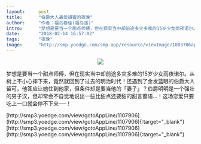 ```yaml
---
layout:     post
title:      "伯爵大人最爱甜蜜的夜晚"
author:     "作者：福岛春佳(福岛遥)"
intro:      "梦想是要当一个甜点师傅，但在现实当中却前途多灾多难的15岁少女雨夜诺尔。从树上不小心摔下来，竟然就回到了过去的明治时代！还遇到了金发蓝眼的伯爵大人留可，他答应让她住到他家，但条件却是要当他的「妻子」？伯爵明明是一个强壮的男子汉，但却常会不自觉地说出一些比甜点还要甜的甜言蜜语…！这场恋爱只要吃上一口就会停不下来──！"
date:       "2018-02-14 16:57:02"
tags:       "夜晚"
image:      "http://smp.yoedge.com/smp-app/resource/viewImage/1003706appline.png"
---
```

<div style="text-align: center">
<p><img src="http://smp.yoedge.com/smp-app/resource/viewImage/1003706appline.png"/></p>
</div>
<p class="post-meta">
<span>梦想是要当一个甜点师傅，但在现实当中却前途多灾多难的15岁少女雨夜诺尔。从树上不小心摔下来，竟然就回到了过去的明治时代！还遇到了金发蓝眼的伯爵大人留可，他答应让她住到他家，但条件却是要当他的「妻子」？伯爵明明是一个强壮的男子汉，但却常会不自觉地说出一些比甜点还要甜的甜言蜜语…！这场恋爱只要吃上一口就会停不下来──！</span>
</p>
[http://smp3.yoedge.com/view/gotoAppLine/1107906](http://smp3.yoedge.com/view/gotoAppLine/1107906){:target="_blank"}
[http://smp3.yoedge.com/view/gotoAppLine/1107906](http://smp3.yoedge.com/view/gotoAppLine/1107906){:target="_blank"}


